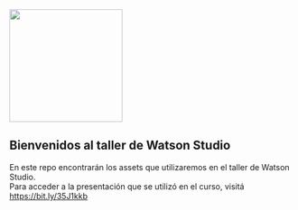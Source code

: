 
<img src="https://www.seekpng.com/png/detail/323-3238733_watson-studio-logo-ibm-watson-studio-logo.png" alt="" width="200" height="200">

## Bienvenidos al taller de Watson Studio

En este repo encontrarán los assets que utilizaremos en el taller de Watson Studio.  
Para acceder a la presentación que se utilizó en el curso, visitá https://bit.ly/35J1kkb
